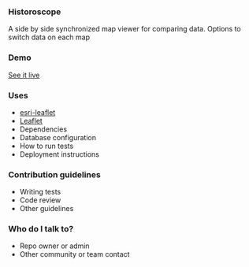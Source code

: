 ### Historoscope ###

A side by side synchronized map viewer for comparing data. Options to switch data on each map

### Demo ###

[See it live](http://maps.hayward-ca.gov/historoscope/)

### Uses ###

* [esri-leaflet](https://esri.github.io/esri-leaflet/)
* [Leaflet](http://leafletjs.com/)
* Dependencies
* Database configuration
* How to run tests
* Deployment instructions

### Contribution guidelines ###

* Writing tests
* Code review
* Other guidelines

### Who do I talk to? ###

* Repo owner or admin
* Other community or team contact